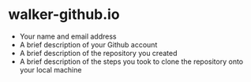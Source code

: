 # walker-github.io

- Your name and email address
- A brief description of your Github account
- A brief description of the repository you created
- A brief description of the steps you took to clone the repository onto your local machine